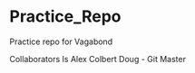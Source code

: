# Practice_Repo
Practice repo for Vagabond

  Collaborators
    Is
    Alex
    Colbert
    Doug - Git Master
